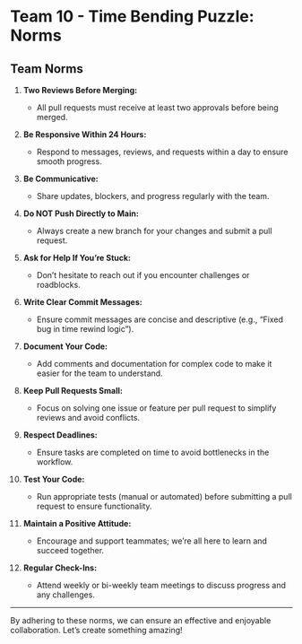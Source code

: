 # Team 10 - Time Bending Puzzle: Norms

## **Team Norms**

1. **Two Reviews Before Merging:**
   - All pull requests must receive at least two approvals before being merged.

2. **Be Responsive Within 24 Hours:**
   - Respond to messages, reviews, and requests within a day to ensure smooth progress.

3. **Be Communicative:**
   - Share updates, blockers, and progress regularly with the team.

4. **Do NOT Push Directly to Main:**
   - Always create a new branch for your changes and submit a pull request.

5. **Ask for Help If You’re Stuck:**
   - Don’t hesitate to reach out if you encounter challenges or roadblocks.

6. **Write Clear Commit Messages:**
   - Ensure commit messages are concise and descriptive (e.g., “Fixed bug in time rewind logic”).

7. **Document Your Code:**
   - Add comments and documentation for complex code to make it easier for the team to understand.

8. **Keep Pull Requests Small:**
   - Focus on solving one issue or feature per pull request to simplify reviews and avoid conflicts.

9. **Respect Deadlines:**
   - Ensure tasks are completed on time to avoid bottlenecks in the workflow.

10. **Test Your Code:**
    - Run appropriate tests (manual or automated) before submitting a pull request to ensure functionality.

11. **Maintain a Positive Attitude:**
    - Encourage and support teammates; we’re all here to learn and succeed together.

12. **Regular Check-Ins:**
    - Attend weekly or bi-weekly team meetings to discuss progress and any challenges.

---

By adhering to these norms, we can ensure an effective and enjoyable collaboration. Let’s create something amazing!
